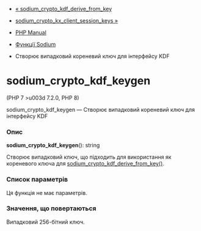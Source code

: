 - [«
sodium_crypto_kdf_derive_from_key](function.sodium-crypto-kdf-derive-from-key.md)
- [sodium_crypto_kx_client_session_keys
»](function.sodium-crypto-kx-client-session-keys.md)

- [PHP Manual](index.md)
- [Функції Sodium](ref.sodium.md)
- Створює випадковий кореневий ключ для інтерфейсу KDF

# sodium_crypto_kdf_keygen

(PHP 7 \>u003d 7.2.0, PHP 8)

sodium_crypto_kdf_keygen — Створює випадковий кореневий ключ для
інтерфейсу KDF

### Опис

**sodium_crypto_kdf_keygen**(): string

Створює випадковий ключ, що підходить для використання як
кореневого ключа для
[sodium_crypto_kdf_derive_from_key()](function.sodium-crypto-kdf-derive-from-key.md).

### Список параметрів

Ця функція не має параметрів.

### Значення, що повертаються

Випадковий 256-бітний ключ.
